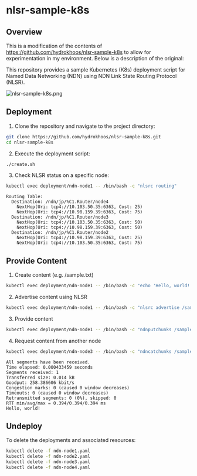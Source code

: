 # nlsr-sample-k8s

## Overview
This is a modification of the contents of https://github.com/hydrokhoos/nlsr-sample-k8s to allow for experimentation in my environment. Below is a description of the original:


This repository provides a sample Kubernetes (K8s) deployment script for Named Data Networking (NDN) using NDN Link State Routing Protocol (NLSR).

![nlsr-sample-k8s.png](nlsr-sample-k8s.png)

## Deployment
1. Clone the repository and navigate to the project directory:
```bash
git clone https://github.com/hydrokhoos/nlsr-sample-k8s.git
cd nlsr-sample-k8s
```

2. Execute the deployment script:
```bash
./create.sh
```

3. Check NLSR status on a specific node:
```bash
kubectl exec deployment/ndn-node1 -- /bin/bash -c "nlsrc routing"
```
```plain text
Routing Table:
  Destination: /ndn/jp/%C1.Router/node4
    NextHop(Uri: tcp4://10.103.50.35:6363, Cost: 25)
    NextHop(Uri: tcp4://10.98.159.39:6363, Cost: 75)
  Destination: /ndn/jp/%C1.Router/node3
    NextHop(Uri: tcp4://10.103.50.35:6363, Cost: 50)
    NextHop(Uri: tcp4://10.98.159.39:6363, Cost: 50)
  Destination: /ndn/jp/%C1.Router/node2
    NextHop(Uri: tcp4://10.98.159.39:6363, Cost: 25)
    NextHop(Uri: tcp4://10.103.50.35:6363, Cost: 75)
```

## Provide Content
1. Create content (e.g. /sample.txt)
```bash
kubectl exec deployment/ndn-node1 -- /bin/bash -c "echo 'Hello, world!' > /sample.txt"
```

2. Advertise content using NLSR
```bash
kubectl exec deployment/ndn-node1 -- /bin/bash -c "nlsrc advertise /sample.txt"
```

3. Provide content
```bash
kubectl exec deployment/ndn-node1 -- /bin/bash -c "ndnputchunks /sample.txt < /sample.txt"
```

4. Request content from another node
```bash
kubectl exec deployment/ndn-node3 -- /bin/bash -c "ndncatchunks /sample.txt"
```
```plain text
All segments have been received.
Time elapsed: 0.000433459 seconds
Segments received: 1
Transferred size: 0.014 kB
Goodput: 258.386606 kbit/s
Congestion marks: 0 (caused 0 window decreases)
Timeouts: 0 (caused 0 window decreases)
Retransmitted segments: 0 (0%), skipped: 0
RTT min/avg/max = 0.394/0.394/0.394 ms
Hello, world!
```

## Undeploy
To delete the deployments and associated resources:
```bash
kubectl delete -f ndn-node1.yaml
kubectl delete -f ndn-node2.yaml
kubectl delete -f ndn-node3.yaml
kubectl delete -f ndn-node4.yaml
```
